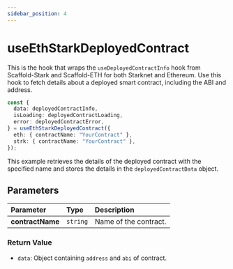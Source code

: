```yaml
---
sidebar_position: 4
---
```


# useEthStarkDeployedContract

This is the hook that wraps the `useDeployedContractInfo` hook from Scaffold-Stark and Scaffold-ETH for both Starknet and Ethereum. Use this hook to fetch details about a deployed smart contract, including the ABI and address.

```ts
const {
  data: deployedContractInfo,
  isLoading: deployedContractLoading,
  error: deployedContractError,
} = useEthStarkDeployedContract({
  eth: { contractName: "YourContract" },
  strk: { contractName: "YourContract" },
});
```

This example retrieves the details of the deployed contract with the specified name and stores the details in the `deployedContractData` object.

## Parameters

| Parameter        | Type     | Description           |
| :--------------- | :------- | :-------------------- |
| **contractName** | `string` | Name of the contract. |

### Return Value

- `data`: Object containing `address` and `abi` of contract.

